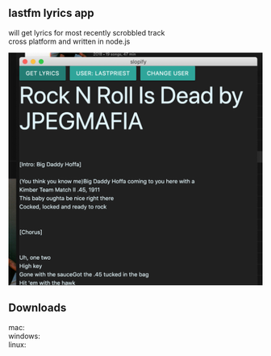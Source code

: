 ## lastfm lyrics app
will get lyrics for most recently scrobbled track <br/>
cross platform and written in node.js

![Alt text](img.jpg?raw=true "Screenshot")

## Downloads
mac:<br/>
windows:<br/>
linux: <br/>

